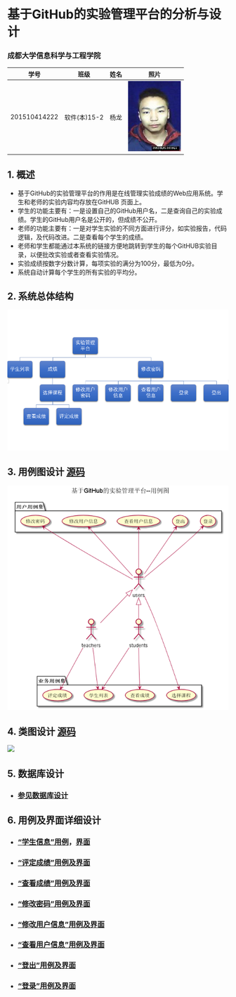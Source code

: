 # 基于GitHub的实验管理平台的分析与设计

### 成都大学信息科学与工程学院
|学号|班级|姓名|照片|
 |:-------:|:-------------: | :----------:|:---:|
 |201510414222|软件(本)15-2|杨龙|![flow1](../myself.jpg)|

## 1. 概述
- 基于GitHub的实验管理平台的作用是在线管理实验成绩的Web应用系统。学生和老师的实验内容均存放在GitHUB
页面上。
- 学生的功能主要有：一是设置自己的GitHub用户名，二是查询自己的实验成绩。学生的GitHub用户名是公开的，但成绩不公开。
- 老师的功能主要有：一是对学生实验的不同方面进行评分，如实验报告，代码逻辑，及代码改进。二是查看每个学生的成绩。
- 老师和学生都能通过本系统的链接方便地跳转到学生的每个GitHUB实验目录，以便批改实验或者查看实验情况。
- 实验成绩按数字分数计算，每项实验的满分为100分，最低为0分。
- 系统自动计算每个学生的所有实验的平均分。
    
## 2. 系统总体结构
![](系统总体结构.png)
    
## 3. 用例图设计 [源码](用例图.puml)
![](基于GitHub的实验管理平台--用例图.png)

## 4. 类图设计 [源码](class.puml)
![](类.png)

## 5. 数据库设计
- ### [参见数据库设计](数据库实现.md)

## 6. 用例及界面详细设计
- ### [“学生信息”用例](学生信息用例.md)，[界面](https://ylfagh.github/is_analysis/test6/index.html)
- ### [“评定成绩”用例及界面](评定成绩用例.md)
- ### [“查看成绩”用例及界面](查看成绩用例.md)
- ### [“修改密码”用例及界面](修改密码用例.md)
- ### [“修改用户信息”用例及界面](修改用户信息用例.md)
- ### [“查看用户信息”用例及界面](查看用户信息用例.md)
- ### [“登出”用例及界面](登出用例.md)
- ### [“登录”用例及界面](登录用例.md)
